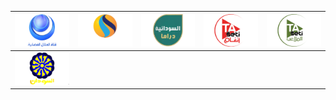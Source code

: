 | ![](https://raw.githubusercontent.com/RevGear/logo/master/Countries/SD/Al-Hilal-TV.png) | ![](https://raw.githubusercontent.com/RevGear/logo/master/Countries/SD/Khartoum-TV.png) | ![](https://raw.githubusercontent.com/RevGear/logo/master/Countries/SD/Sudan-Drama.png) | ![](https://raw.githubusercontent.com/RevGear/logo/master/Countries/SD/Sudan-Music.png) | ![](https://raw.githubusercontent.com/RevGear/logo/master/Countries/SD/Sudan-Sport.png) | 
|:---:|:---:|:---:|:---:|:---:| 
| ![](https://raw.githubusercontent.com/RevGear/logo/master/Countries/SD/Sudan-TV.png)  | 
